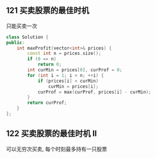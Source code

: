 ## 121 买卖股票的最佳时机
只能买卖一次
```cpp
class Solution {
public:
    int maxProfit(vector<int>& prices) {
        const int n = prices.size();
        if (0 == n)
            return 0;
        int curMin = prices[0], curProf = 0;
        for (int i = 1; i < n; ++i) {
            if (prices[i] < curMin)
                curMin = prices[i];
            curProf = max(curProf, prices[i] - curMin);
        }
        return curProf;
    }
};
```

## 122 买卖股票的最佳时机 II
可以无穷次买卖, 每个时刻最多持有一只股票
```cpp

```
